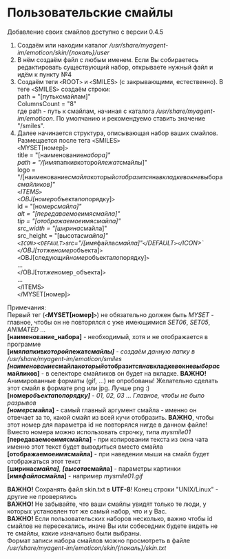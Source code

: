 # Пользовательские смайлы #

Добавление своих смайлов доступно с версии 0.4.5

1. Создаём или находим каталог _/usr/share/myagent-im/emoticon/skin/{локаль}/user_<br>
2. В нём создаём файл с любым именем. Если Вы собираетесь редактировать существующий набор, открываете нужный файл и идём к пункту №4<br>
3. Создаём теги <code>&lt;</code>ROOT<code>&gt;</code> и <code>&lt;</code>SMILES<code>&gt;</code> (с закрывающими, естественно). В теге <code>&lt;</code>SMILES<code>&gt;</code> создаём строки:<br>
path = "[путь<code>_</code>к<code>_</code>смайлам]"<br>
ColumnsCount = "8"<br>
где path - путь к смайлам, начиная с каталога <i>/usr/share/myagent-im/emoticon</i>. По умолчанию и рекомендуемо ставить значение "/smiles".<br>
4. Далее начинается структура, описывающая набор ваших смайлов. Размещается после тега <code>&lt;</code>SMILES<code>&gt;</code><br>
<code>&lt;</code>MYSET[номер]<code>&gt;</code><br>
title = "[наименование<code>_</code>набора]"<br>
path = "/[имя<code>_</code>папки<code>_</code>в<code>_</code>которой<code>_</code>лежат<code>_</code>смайлы]"<br>
logo = <br>"/[наименование<code>_</code>смайла<code>_</code>который<code>_</code>отобразится<code>_</code>на<code>_</code>вкладке<code>_</code>в<code>_</code>окне<code>_</code>выбора<code>_</code>смайликов]"<br>
<code>&lt;</code>ITEMS<code>&gt;</code><br>
<code>&lt;</code>OBJ[номер<code>_</code>объекта<code>_</code>по<code>_</code>порядку]<code>&gt;</code><br>
id = "[номер<code>_</code>смайла]"<br>
alt = "[передаваемое<code>_</code>имя<code>_</code>смайла]"<br>
tip = "[отображаемое<code>_</code>имя<code>_</code>смайла]"<br>
src_width = "[ширина<code>_</code>смайла]"<br>
src_height = "[высота<code>_</code>смайла]"<br>
<code>&lt;ICON</code>><<code>DEFAULT&gt;</code>src="/[имя<code>_</code>файла<code>_</code>смайла]"<code>&lt;</code>/DEFAULT<code>&gt;&lt;</code>/ICON>`<br>
<code>&lt;</code>/OBJ[тот<code>_</code>же<code>_</code>номер<code>_</code>объекта]<code>&gt;</code><br>
<code>&lt;</code>OBJ[следующий<code>_</code>номер<code>_</code>объекта<code>_</code>по<code>_</code>порядку]<code>&gt;</code><br>
...<br>
<code>&lt;</code>/OBJ[тот<code>_</code>же<code>_</code>номер<code>_</code>объекта]<code>&gt;</code><br>
...<br>
<code>&lt;</code>/ITEMS<code>&gt;</code><br>
<code>&lt;</code>/MYSET[номер]<code>&gt;</code><br>

Примечания:<br>
Первый тег (<b><code>&lt;</code>MYSET[номер]<code>&gt;</code></b>) не обязательно должен быть <i>MYSET</i> - главное, чтобы он не повторялся с уже имеющимися <i>SET06</i>, <i>SET05</i>, <i>ANIMATED</i> ...<br>
<b>[наименование_набора]</b> - необходимый, хотя и не отображается в программе<br>
<b>[имя<code>_</code>папки<code>_</code>в<code>_</code>которой<code>_</code>лежат<code>_</code>смайлы]</b> - создаём данную папку в <i>/usr/share/myagent-im/emoticon/smiles</i><br>
<b>[наименование<code>_</code>смайла<code>_</code>который<code>_</code>отобразится<code>_</code>на<code>_</code>вкладке<code>_</code>в<code>_</code>окне<code>_</code>выбора<code>_</code>смайликов]</b> - в селекторе смайликов он будет на вкладке. <b>ВАЖНО!</b> Анимированные форматы (gif, ...) не опробованы! Желательно сделать этот смайл в формате png или jpg. Лучше png :)<br>
<b>[номер<code>_</code>объекта<code>_</code>по<code>_</code>порядку]</b> - 01, 02, 03 ... Главное, чтобы не было разрывов<br>
<b>[номер<code>_</code>смайла]</b> - самый главный аргумент смайла - именно он отвечает за то, какой смайл из всей кучи отобразить. <b>ВАЖНО</b>, чтобы этот номер для параметра id не повторялся нигде в данном файле! Вместо номера можно использовать строчку, типа <i>mysmile01</i><br>
<b>[передаваемое<code>_</code>имя<code>_</code>смайла]</b> - при копировании текста из окна чата именно этот текст будет выводиться вместо смайла<br>
<b>[отображаемое<code>_</code>имя<code>_</code>смайла]</b> - при наведении мыши на смайл будет отображаться этот текст<br>
<b>[ширина<code>_</code>смайла]</b>, <b>[высота<code>_</code>смайла]</b> - параметры картинки<br>
<b>[имя<code>_</code>файла<code>_</code>смайла]</b> - например <i>mysmile01.gif</i><br>

<b>ВАЖНО!</b> Сохранять файл skin.txt в <b>UTF-8</b>! Конец строки "UNIX/Linux" - другие не проверялись<br>
<b>ВАЖНО!</b> Не забывайте, что ваши смайлы увидят только те люди, у которых установлен тот же самый набор, что и у Вас.<br>
<b>ВАЖНО!</b> Если пользовательских наборов несколько, важно чтобы id смайлов не пересекались, иначе Вы или собеседник будете видеть не те смайлы, какие изначально были выбраны.<br>
Формат записи набора смайлов можно просмотреть в файле <i>/usr/share/myagent-im/emoticon/skin/{локаль}/skin.txt</i>